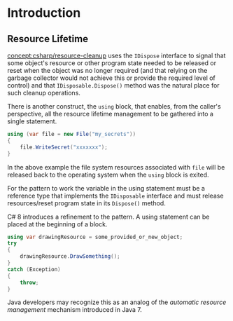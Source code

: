 # Introduction

## Resource Lifetime

[concept:csharp/resource-cleanup]() uses the `IDispose` interface to signal that some object's resource or other program state needed to be released or reset when the object was no longer required (and that relying on the garbage collector would not achieve this or provide the required level of control) and that `IDisposable.Dispose()` method was the natural place for such cleanup operations.

There is another construct, the `using` block, that enables, from the caller's perspective, all the resource lifetime management to be gathered into a single statement.

```csharp
using (var file = new File("my_secrets"))
{
    file.WriteSecret("xxxxxxx");
}
```

In the above example the file system resources associated with `file` will be released back to the operating system when the `using` block is exited.

For the pattern to work the variable in the using statement must be a reference type that implements the `IDisposable` interface and must release resources/reset program state in its `Dispose()` method.

C# 8 introduces a refinement to the pattern. A using statement can be placed at the beginning of a block.

```csharp
using var drawingResource = some_provided_or_new_object;
try
{
    drawingResource.DrawSomething();
}
catch (Exception)
{
    throw;
}
```

Java developers may recognize this as an analog of the _automatic resource management_ mechanism introduced in Java 7.
